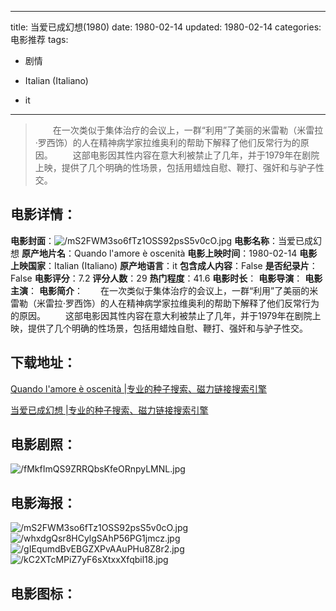 
---
title: 当爱已成幻想(1980)
date: 1980-02-14
updated: 1980-02-14
categories: 电影推荐
tags:
- 剧情

- Italian (Italiano)
- it
---


> 　　在一次类似于集体治疗的会议上，一群“利用”了美丽的米雷勒（米雷拉·罗西饰）的人在精神病学家拉维奥利的帮助下解释了他们反常行为的原因。 　　这部电影因其性内容在意大利被禁止了几年，并于1979年在剧院上映，提供了几个明确的性场景，包括用蜡烛自慰、鞭打、强奸和与驴子性交。

## **电影详情**：

**电影封面**：<img src="https://image.tmdb.org/t/p/w200/mS2FWM3so6fTz1OSS92psS5v0cO.jpg" alt="/mS2FWM3so6fTz1OSS92psS5v0cO.jpg" title="/mS2FWM3so6fTz1OSS92psS5v0cO.jpg">
**电影名称**：当爱已成幻想
**原产地片名**：Quando l'amore è oscenità
**电影上映时间**：1980-02-14
**电影上映国家**：Italian (Italiano)
**原产地语言**：it
**包含成人内容**：False
**是否纪录片**：False
**电影评分**：7.2
**评分人数**：29
**热门程度**：41.6
**电影时长**：
**电影导演**：
**电影主演**：
**电影简介**：　　在一次类似于集体治疗的会议上，一群“利用”了美丽的米雷勒（米雷拉·罗西饰）的人在精神病学家拉维奥利的帮助下解释了他们反常行为的原因。 　　这部电影因其性内容在意大利被禁止了几年，并于1979年在剧院上映，提供了几个明确的性场景，包括用蜡烛自慰、鞭打、强奸和与驴子性交。

## **下载地址**：
[Quando l'amore è oscenità |专业的种子搜索、磁力链接搜索引擎](https://movie.amd794.com:2083/?search=Quando%20l%27amore%20%C3%A8%20oscenit%C3%A0&ordering=&mode=match_phrase&page_size=10&page=1)

[当爱已成幻想 |专业的种子搜索、磁力链接搜索引擎](https://movie.amd794.com:2083/?search=%E5%BD%93%E7%88%B1%E5%B7%B2%E6%88%90%E5%B9%BB%E6%83%B3&ordering=&mode=match_phrase&page_size=10&page=1)
 

## **电影剧照**：
<img src="https://image.tmdb.org/t/p/original/fMkfImQS9ZRRQbsKfeORnpyLMNL.jpg" alt="/fMkfImQS9ZRRQbsKfeORnpyLMNL.jpg" title="/fMkfImQS9ZRRQbsKfeORnpyLMNL.jpg">

## **电影海报**：
<img src="https://image.tmdb.org/t/p/original/mS2FWM3so6fTz1OSS92psS5v0cO.jpg" alt="/mS2FWM3so6fTz1OSS92psS5v0cO.jpg" title="/mS2FWM3so6fTz1OSS92psS5v0cO.jpg"><img src="https://image.tmdb.org/t/p/original/whxdgQsr8HCylgSAhP56PG1jmcz.jpg" alt="/whxdgQsr8HCylgSAhP56PG1jmcz.jpg" title="/whxdgQsr8HCylgSAhP56PG1jmcz.jpg"><img src="https://image.tmdb.org/t/p/original/gIEqumdBvEBGZXPvAAuPHu8Z8r2.jpg" alt="/gIEqumdBvEBGZXPvAAuPHu8Z8r2.jpg" title="/gIEqumdBvEBGZXPvAAuPHu8Z8r2.jpg"><img src="https://image.tmdb.org/t/p/original/kC2XTcMPiZ7yF6sXtxxXfqbil18.jpg" alt="/kC2XTcMPiZ7yF6sXtxxXfqbil18.jpg" title="/kC2XTcMPiZ7yF6sXtxxXfqbil18.jpg">

## **电影图标**：

